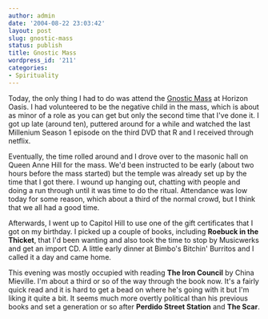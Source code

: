 ```yaml
---
author: admin
date: '2004-08-22 23:03:42'
layout: post
slug: gnostic-mass
status: publish
title: Gnostic Mass
wordpress_id: '211'
categories:
- Spirituality
---
```


Today, the only thing I had to do was attend the [Gnostic
Mass](http://www.hermetic.com/sabazius/gnostic_mass.htm) at Horizon
Oasis. I had volunteered to be the negative child in the mass, which is
about as minor of a role as you can get but only the second time that
I've done it. I got up late (around ten), puttered around for a while
and watched the last Millenium Season 1 episode on the third DVD that R
and I received through netflix.

Eventually, the time rolled around and I drove over to the masonic hall
on Queen Anne Hill for the mass. We'd been instructed to be early (about
two hours before the mass started) but the temple was already set up by
the time that I got there. I wound up hanging out, chatting with people
and doing a run through until it was time to do the ritual. Attendance
was low today for some reason, which about a third of the normal crowd,
but I think that we all had a good time.

Afterwards, I went up to Capitol Hill to use one of the gift
certificates that I got on my birthday. I picked up a couple of books,
including **Roebuck in the Thicket**, that I'd been wanting and also
took the time to stop by Musicwerks and get an import CD. A little early
dinner at Bimbo's Bitchin' Burritos and I called it a day and came home.

This evening was mostly occupied with reading **The Iron Council** by
China Mieville. I'm about a third or so of the way through the book now.
It's a fairly quick read and it is hard to get a bead on where he's
going with it but I'm liking it quite a bit. It seems much more overtly
political than his previous books and set a generation or so after
**Perdido Street Station** and **The Scar**.
